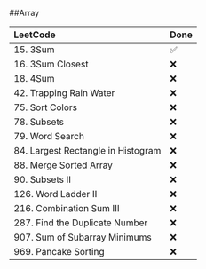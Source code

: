 ##Array

|          LeetCode                 | Done |
| :---                              | ---- |
| 15. 3Sum                          |  ✅  |
| 16. 3Sum Closest                  |  ❌  |
| 18. 4Sum                          |  ❌  |
| 42. Trapping Rain Water           |  ❌  |
| 75. Sort Colors                   |  ❌  |
| 78. Subsets                       |  ❌  |
| 79. Word Search                   |  ❌  |
| 84. Largest Rectangle in Histogram|  ❌  |
| 88. Merge Sorted Array            |  ❌  |
| 90. Subsets II                    |  ❌  |
| 126. Word Ladder II               |  ❌  |
| 216. Combination Sum III          |  ❌  |
| 287. Find the Duplicate Number    |  ❌  |
| 907. Sum of Subarray Minimums     |  ❌  |
| 969. Pancake Sorting              |  ❌  |

